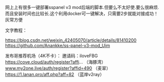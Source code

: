网上上有很多一键部署sspanel v3 mod后端的脚本.但要么不太好使.要么很麻烦.而且安装时间也比较长.这个利用docker可一键解决，只需要2步就能对接成功！灰常方便

文字教程：

https://blog.csdn.net/weixin_42405070/article/details/81410200
https://github.com/Anankke/ss-panel-v3-mod_Uim


发布哥推荐机场（4K不卡）： 邀请码：iloveFBG
https://cove.cloud/auth/register?affi...    （海豚湾）
www.my2one.live/auth/register?affid=490       （麦翠）
https://1.lanan.pro/aff.php?aff=82                     （蓝岸v2ray）
